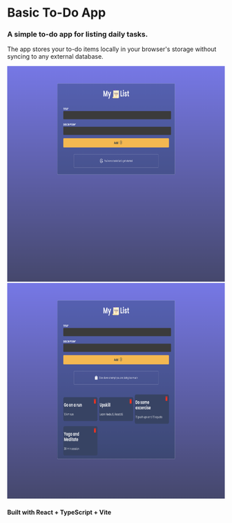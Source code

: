 # Basic To-Do App

### A simple to-do app for listing daily tasks.

The app stores your to-do items locally in your browser's storage without syncing to any external database.

<img src="./screenshots/1.png" width="800" height="500">
<img src="./screenshots/2.png" width="800" height="500">

#### Built with React + TypeScript + Vite
